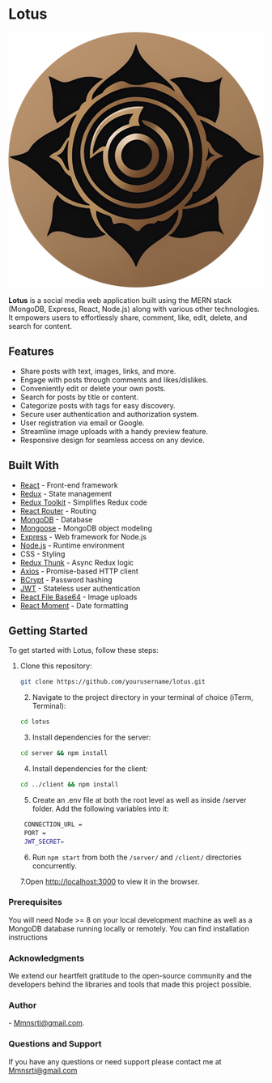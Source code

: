 # Lotus

![Lotus Logo](/front/public/favicon.jpg)

**Lotus** is a social media web application built using the MERN stack (MongoDB, Express, React, Node.js) along with various other technologies. It empowers users to effortlessly share, comment, like, edit, delete, and search for content.

## Features

- Share posts with text, images, links, and more.
- Engage with posts through comments and likes/dislikes.
- Conveniently edit or delete your own posts.
- Search for posts by title or content.
- Categorize posts with tags for easy discovery.
- Secure user authentication and authorization system.
- User registration via email or Google.
- Streamline image uploads with a handy preview feature.
- Responsive design for seamless access on any device.

## Built With

- [React](https://reactjs.org/) - Front-end framework
- [Redux](https://redux.js.org/) - State management
- [Redux Toolkit](https://redux-toolkit.js.org/) - Simplifies Redux code
- [React Router](https://reactrouter.com/) - Routing
- [MongoDB](https://www.mongodb.com/) - Database
- [Mongoose](https://mongoosejs.com/) - MongoDB object modeling
- [Express](https://expressjs.com/) - Web framework for Node.js
- [Node.js](https://nodejs.org/) - Runtime environment
- CSS - Styling
- [Redux Thunk](https://github.com/reduxjs/redux-thunk) - Async Redux logic
- [Axios](https://axios-http.com/) - Promise-based HTTP client
- [BCrypt](https://www.npmjs.com/package/bcrypt) - Password hashing
- [JWT](https://jwt.io/) - Stateless user authentication
- [React File Base64](https://www.npmjs.com/package/react-file-base64) - Image uploads
- [React Moment](https://www.npmjs.com/package/react-moment) - Date formatting

## Getting Started

To get started with Lotus, follow these steps:

1. Clone this repository:

   ```bash
   git clone https://github.com/yourusername/lotus.git
   ```

   2. Navigate to the project directory in your terminal of choice (iTerm, Terminal):

   ```bash
   cd lotus
   ```

   3. Install dependencies for the server:

   ```bash
   cd server && npm install
   ```

   4. Install dependencies for the client:

   ```bash
   cd ../client && npm install
   ```

   5. Create an .env file at both the root level as well as inside /server folder. Add the following variables into it:

   ```bash
    CONNECTION_URL =
    PORT =
    JWT_SECRET=
   ```
   6. Run `npm start` from both the `/server/` and `/client/` directories concurrently.

   7.Open [http://localhost:3000](http://localhost:3000) to view it in the browser.

### Prerequisites

You will need Node >= 8 on your local development machine as well as a MongoDB database running locally or remotely. You can find installation instructions



### Acknowledgments
We extend our heartfelt gratitude to the open-source community and the developers behind the libraries and tools that made this project possible.

### Author
<Mmnsrti> - <Mmnsrti@gmail.com>.

### Questions and Support 
If you have any questions or need support please contact me at [<Mmnsrti@gmail.com>](mmnsrti:Mmnsrti@gmail.com)
